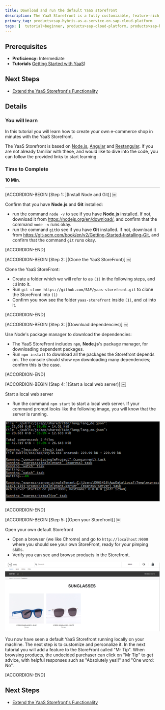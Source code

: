 ```yaml
---
title: Download and run the default YaaS storefront
description: The YaaS Storefront is a fully customizable, feature-rich, default shopping web site, from which you can create your very own online shop.  YaaS looks after all the tricky details, like security, authorization, payment and cart workflows, so that you can focus on more interesting topics, like personalization and overall coolness of your online shop.  In this tutorial, you will download, run and explore the default YaaS Storefront.
primary_tag: products>sap-hybris-as-a-service-on-sap-cloud-platform
tags: [  tutorial>beginner, products>sap-cloud-platform, products>sap-hybris-as-a-service-on-sap-cloud-platform ]
---
```

## Prerequisites  
- **Proficiency:** Intermediate
- **Tutorials** [Getting Started with YaaS](https://www.sap.com/developer/tutorials/yaas-getting-started.html))

## Next Steps
- [Extend the YaaS Storefront's Functionality](https://www.sap.com/developer/tutorials/yaas-extend-storefront-functionality-webservice.html)

## Details
### You will learn  
In this tutorial you will learn how to create your own e-commerce shop in minutes with the YaaS Storefront.

The YaaS Storefront is based on [Node.js](https://www.youtube.com/watch?v=pU9Q6oiQNd0),  [Angular](https://docs.angularjs.org/guide/directive) and [Restangular](https://github.com/mgonto/restangular#starter-guide). If you are not already familiar with these, and would like to dive into the code, you can follow the provided links to start learning.

### Time to Complete
**10 Min**.

---


[ACCORDION-BEGIN [Step 1: ](Install Node and Git)] ￼

Confirm that you have **Node.js** and **Git** installed:

- run the command `node -v` to see if you have **Node.js** installed.  If not, download it from <https://nodejs.org/en/download/>, and confirm that the command `node -v` runs okay.
- run the command `git`to see if you have **Git** installed.  If not, download it from <https://git-scm.com/book/en/v2/Getting-Started-Installing-Git>, and confirm that the command `git` runs okay.


[ACCORDION-END]

[ACCORDION-BEGIN [Step 2: ](Clone the YaaS StoreFront)] ￼

Clone the YaaS StoreFront:

- Create a folder which we will refer to as `(1)` in the following steps, and `cd` into it.
- Run `git clone https://github.com/SAP/yaas-storefront.git` to clone the StoreFront into `(1)`
- Confirm you now see the folder `yaas-storefront`	inside `(1)`, and `cd` into it.


[ACCORDION-END]

[ACCORDION-BEGIN [Step 3: ](Download dependencies)] ￼

Use Node's package manager to download the dependencies:

- The YaaS StoreFront includes `npm`, **Node.js**'s package manager, for downloading dependent packages.
- Run `npm install` to download all the packages the Storefront depends on.  The console should show `npm` downloading many dependencies; confirm this is the case.


[ACCORDION-END]

[ACCORDION-BEGIN [Step 4: ](Start a local web server)] ￼

Start a local web server

- Run the command `npm start` to start a local web server.  If your command prompt looks like the following image, you will know that the server is running.

![Server Running](local-web-server-running.PNG)


[ACCORDION-END]

[ACCORDION-BEGIN [Step 5: ](Open your Storefront)] ￼

Open your own default Storefront

- Open a browser (we like Chrome) and go to `http://localhost:9000` where you should see your own StoreFront, ready for your pimping skills.
- Verify you can see and browse products in the Storefront.

![Verify Browse](verify-browse-products.PNG)

You now have seen a default YaaS Storefront running locally on your machine. The next step is to customize and personalize it.  In the next tutorial you will add a feature to the StoreFront called "Mr Tip".  When browsing products, the undecided purchaser can click on "Mr Tip" to get advice, with helpful responses such as "Absolutely yes!!" and "One word: No".


[ACCORDION-END]

## Next Steps
- [Extend the YaaS Storefront's Functionality](https://www.sap.com/developer/tutorials/yaas-extend-storefront-functionality-webservice.html)
